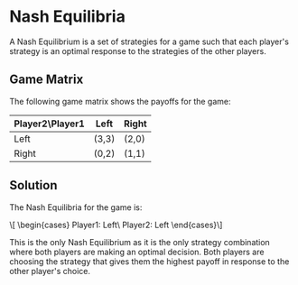 

# **Nash Equilibria**
A Nash Equilibrium is a set of strategies for a game such that each player's strategy is an optimal response to the strategies of the other players.

## **Game Matrix**
The following game matrix shows the payoffs for the game:

| Player2\Player1 | Left | Right |
|-----------------|------|-------|
| Left            | (3,3)| (2,0) |
| Right           | (0,2)| (1,1) |

## **Solution**
The Nash Equilibria for the game is:

\\[ \begin{cases} 
Player1: Left\\
Player2: Left 
\end{cases}\\]

This is the only Nash Equilibrium as it is the only strategy combination where both players are making an optimal decision. Both players are choosing the strategy that gives them the highest payoff in response to the other player's choice.